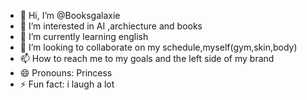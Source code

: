 - 👋 Hi, I’m @Booksgalaxie
- 👀 I’m interested in AI ,archiecture and books
- 🌱 I’m currently learning english
- 💞️ I’m looking to collaborate on my schedule,myself(gym,skin,body) 
- 📫 How to reach me to my goals and the left side of my brand
- 😄 Pronouns: Princess
- ⚡ Fun fact: i laugh a lot

<!---
Booksgalaxie/Booksgalaxie is a ✨ special ✨ repository because its `README.md` (this file) appears on your GitHub profile.
You can click the Preview link to take a look at your changes.
--->
